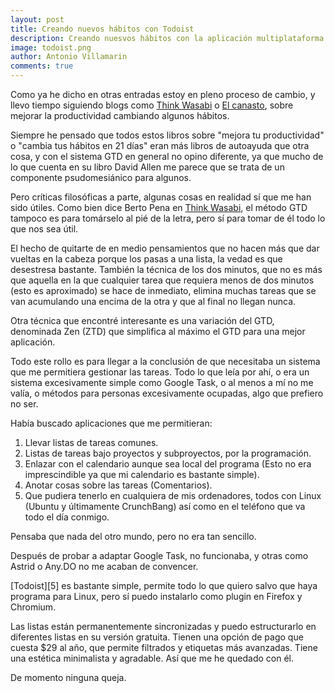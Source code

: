 ```yaml
---
layout: post
title: Creando nuevos hábitos con Todoist
description: Creando nuesvos hábitos con la aplicación multiplataforma Todoist
image: todoist.png
author: Antonio Villamarin
comments: true
---
```


Como ya he dicho en otras entradas estoy en pleno proceso de cambio, y llevo tiempo siguiendo blogs como [Think Wasabi][1] o [El canasto][2], sobre mejorar la productividad cambiando algunos hábitos.

Siempre he pensado que todos estos libros sobre "mejora tu productividad" o "cambia tus hábitos en 21 días" eran más libros de autoayuda que otra cosa, y con el sistema GTD en general no opino diferente, ya que mucho de lo que cuenta en su libro David Allen me parece que se trata de un componente psudomesiánico para algunos.

Pero críticas filosóficas a parte, algunas cosas en realidad sí que me han sido útiles. Como bien dice Berto Pena en [Think Wasabi][1], el método GTD tampoco es para tomárselo al pié de la letra, pero sí para tomar de él todo lo que nos sea útil.

El hecho de quitarte de en medio pensamientos que no hacen más que dar vueltas en la cabeza porque los pasas a una lista, la vedad es que desestresa bastante. También la técnica de los dos minutos, que no es más que aquella en la que cualquier tarea que requiera menos de dos minutos (esto es aproximado) se hace de inmediato, elimina muchas tareas que se van acumulando una encima de la otra y que al final no llegan nunca.

Otra técnica que encontré interesante es una variación del GTD, denominada Zen (ZTD) que simplifica al máximo el GTD para una mejor aplicación.

Todo este rollo es para llegar a la conclusión de que necesitaba un sistema que me permitiera gestionar las tareas. Todo lo que leía por ahí, o era un sistema excesivamente simple como Google Task, o al menos a mí no me valía, o métodos para personas excesivamente ocupadas, algo que prefiero no ser.

Había buscado aplicaciones que me permitieran:

1. Llevar listas de tareas comunes.
2. Listas de tareas bajo proyectos y subproyectos, por la programación.
3. Enlazar con el calendario aunque sea local del programa (Esto no era imprescindible ya que mi calendario es bastante simple).
4. Anotar cosas sobre las tareas (Comentarios).
5. Que pudiera tenerlo en cualquiera de mis ordenadores, todos con Linux (Ubuntu y últimamente CrunchBang) así como en el teléfono que va todo el día conmigo.

Pensaba que nada del otro mundo, pero no era tan sencillo.

Después de probar a adaptar Google Task, no funcionaba, y otras como Astrid o Any.DO no me acaban de convencer.

[Todoist][5] es bastante simple, permite todo lo que quiero salvo que haya programa para Linux, pero sí puedo instalarlo como plugin en Firefox y Chromium.

Las listas están permanentemente sincronizadas y puedo estructurarlo en diferentes listas en su versión gratuita. Tienen una opción de pago que cuesta $29 al año, que permite filtrados y etiquetas más avanzadas. Tiene una estética minimalista y agradable. Así que me he quedado con él.

De momento ninguna queja.

[1]: http://thinkwasabi.com
[2]: http://canasto.es
[3]: http://todoist.com